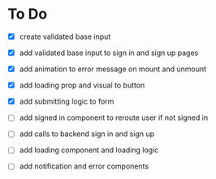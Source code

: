 # To Do

- [x] create validated base input
- [x] add validated base input to sign in and sign up pages
- [x] add animation to error message on mount and unmount

- [x] add loading prop and visual to button
- [x] add submitting logic to form
- [ ] add signed in component to reroute user if not signed in
- [ ] add calls to backend sign in and sign up

- [ ] add loading component and loading logic
- [ ] add notification and error components
